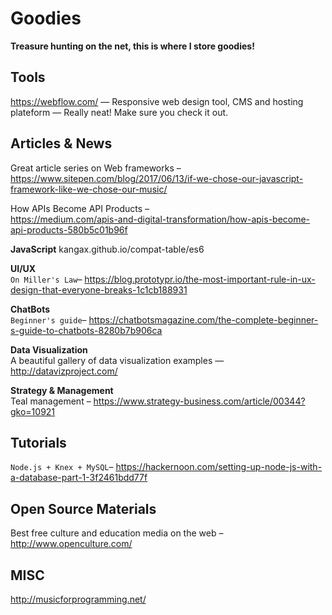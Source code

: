 # Goodies
**Treasure hunting on the net, this is where I store goodies!**  
## Tools
https://webflow.com/ — Responsive web design tool, CMS and hosting plateform — Really neat! Make sure you check it out. 

## Articles & News
Great article series on Web frameworks –
https://www.sitepen.com/blog/2017/06/13/if-we-chose-our-javascript-framework-like-we-chose-our-music/

How APIs Become API Products –  
https://medium.com/apis-and-digital-transformation/how-apis-become-api-products-580b5c01b96f

**JavaScript**
kangax.github.io/compat-table/es6

**UI/UX**  
`On Miller's Law`–
https://blog.prototypr.io/the-most-important-rule-in-ux-design-that-everyone-breaks-1c1cb188931

**ChatBots**  
`Beginner's guide`–
https://chatbotsmagazine.com/the-complete-beginner-s-guide-to-chatbots-8280b7b906ca

**Data Visualization**  
A beautiful gallery of data visualization examples — http://datavizproject.com/

**Strategy & Management**  
Teal management – https://www.strategy-business.com/article/00344?gko=10921

## Tutorials
``Node.js + Knex + MySQL``–
https://hackernoon.com/setting-up-node-js-with-a-database-part-1-3f2461bdd77f

## Open Source Materials  
Best free culture and education media on the web – http://www.openculture.com/

## MISC 
http://musicforprogramming.net/
